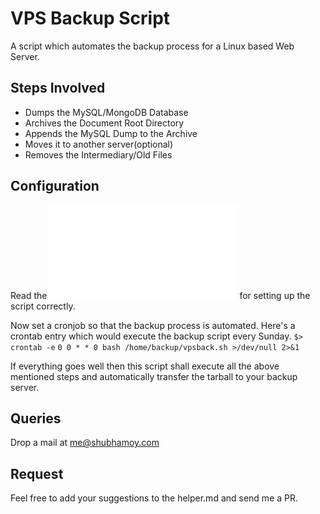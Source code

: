 # VPS Backup Script 

A script which automates the backup process for a Linux based Web Server.

## Steps Involved
* Dumps the MySQL/MongoDB Database
* Archives the Document Root Directory
* Appends the MySQL Dump to the Archive
* Moves it to another server(optional)
* Removes the Intermediary/Old Files

## Configuration
Read the ![guide](helper.md) for setting up the script correctly.

Now set a cronjob so that the backup process is automated. Here's a crontab entry which would execute the backup script every Sunday.
`$> crontab -e`
`0 0 * * 0 bash /home/backup/vpsback.sh >/dev/null 2>&1`

If everything goes well then this script shall execute all the above mentioned steps and automatically transfer the tarball to your backup server.

## Queries
Drop a mail at me@shubhamoy.com

## Request
Feel free to add your suggestions to the helper.md and send me a PR. 
